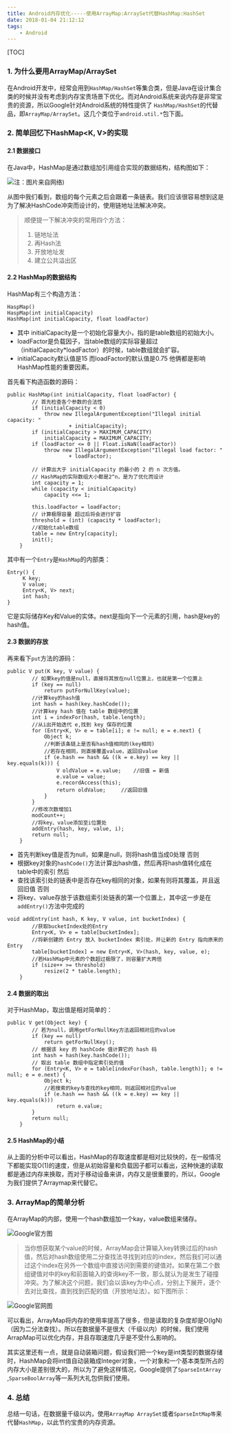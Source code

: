 ```yaml
---
title: Android内存优化-----使用ArrayMap:ArraySet代替HashMap:HashSet
date: 2018-01-04 21:12:12
tags: 
    - Android
---
```


[TOC]

### 1. 为什么要用ArrayMap/ArraySet

在Android开发中，经常会用到`HashMap/HashSet`等集合类，但是Java在设计集合类的时候并没有考虑到内存宝贵场景下优化。而对Android系统来说内存是非常宝贵的资源，所以Google针对Android系统的特性提供了 `HashMap/HashSet`的代替品，即`ArrayMap/ArraySet`。这几个类位于`android.util.*`包下面。

### 2. 简单回忆下HashMap<K, V>的实现

#### 2.1 数据接口

在Java中，HashMap是通过数组加引用组合实现的数据结构，结构图如下：

![注：图片来自网络](http://upload-images.jianshu.io/upload_images/711974-88f9cd66dfea5eb8.png?imageMogr2/auto-orient/strip%7CimageView2/2/w/1240))

从图中我们看到，数组的每个元素之后会跟着一条链表。我们应该很容易想到这是为了解决HashCode冲突而设计的，使用链地址法解决冲突。

> 顺便提一下解决冲突的常用四个方法：
> 1. 链地址法
> 2. 再Hash法
> 3. 开放地址发
> 4. 建立公共溢出区

#### 2.2 HashMap的数据结构

HashMap有三个构造方法：

```
HaspMap()
HaspMap(int initialCapacity)
HashMap(int initialCapacity, float loadFactor)
```

- 其中 initialCapacity是一个初始化容量大小，指的是table数组的初始大小。
- loadFactor是负载因子，当table数组的实际容量超过（initialCapacity*loadFactor）的时候，table数组就会扩容。
- initialCapacity默认值是15 而loadFactor的默认值是0.75 他俩都是影响HashMap性能的重要因素。

首先看下构造函数的源码：

```
public HashMap(int initialCapacity, float loadFactor) {
        // 首先检查各个参数的合法性
        if (initialCapacity < 0)
            throw new IllegalArgumentException("Illegal initial capacity: "
                    + initialCapacity);
        if (initialCapacity > MAXIMUM_CAPACITY)
            initialCapacity = MAXIMUM_CAPACITY;
        if (loadFactor <= 0 || Float.isNaN(loadFactor))
            throw new IllegalArgumentException("Illegal load factor: "
                    + loadFactor);

        // 计算出大于 initialCapacity 的最小的 2 的 n 次方值。
        // HashMap的实际数组大小都是2^n，是为了优化而设计
        int capacity = 1;
        while (capacity < initialCapacity)
            capacity <<= 1;
       
        this.loadFactor = loadFactor;
        // 计算极限容量 超过后将会进行扩容
        threshold = (int) (capacity * loadFactor);
        //初始化table数组
        table = new Entry[capacity];
        init();
    }
```

其中有一个`Entry`是`HashMap`的内部类：

```
Entry() {
     K key;                           
     V value;
     Entry<K, V> next;
     int hash;
}
```

它是实际储存Key和Value的实体。next是指向下一个元素的引用，hash是key的hash值。

#### 2.3 数据的存放

再来看下`put`方法的源码：

```
public V put(K key, V value) {
        // 如果key的值是null，直接将其放在null位置上，也就是第一个位置上
        if (key == null)
            return putForNullKey(value);
        //计算key的hash值
        int hash = hash(key.hashCode());
        //计算key hash 值在 table 数组中的位置
        int i = indexFor(hash, table.length);
        //从i出开始迭代 e,找到 key 保存的位置
        for (Entry<K, V> e = table[i]; e != null; e = e.next) {
            Object k;
            //判断该条链上是否有hash值相同的(key相同)
            //若存在相同，则直接覆盖value，返回旧value
            if (e.hash == hash && ((k = e.key) == key || key.equals(k))) {
                V oldValue = e.value;    //旧值 = 新值
                e.value = value;
                e.recordAccess(this);
                return oldValue;     //返回旧值
            }
        }
        //修改次数增加1
        modCount++;
        //将key、value添加至i位置处
        addEntry(hash, key, value, i);
        return null;
    }
```

- 首先判断key值是否为null，如果是null，则将hash值当成0处理 否则
- 根据key对象的`hashCode()`方法计算出hash值，然后再将hash值转化成在table中的索引 然后
- 查找该索引处的链表中是否存在key相同的对象，如果有则将其覆盖，并且返回旧值 否则
- 将key、value存放于该数组索引处链表的第一个位置上，其中这一步是在`addEntry()`方法中完成的

```
void addEntry(int hash, K key, V value, int bucketIndex) {
        //获取bucketIndex处的Entry
        Entry<K, V> e = table[bucketIndex];
        //将新创建的 Entry 放入 bucketIndex 索引处，并让新的 Entry 指向原来的 Entry 
        table[bucketIndex] = new Entry<K, V>(hash, key, value, e);
        //若HashMap中元素的个数超过极限了，则容量扩大两倍
        if (size++ >= threshold)
            resize(2 * table.length);
    }
```

#### 2.4 数据的取出

对于HashMap，取出值是相对简单的：

```
public V get(Object key) {
        // 若为null，调用getForNullKey方法返回相对应的value
        if (key == null)
            return getForNullKey();
        // 根据该 key 的 hashCode 值计算它的 hash 码  
        int hash = hash(key.hashCode());
        // 取出 table 数组中指定索引处的值
        for (Entry<K, V> e = table[indexFor(hash, table.length)]; e != null; e = e.next) {
            Object k;
            //若搜索的key与查找的key相同，则返回相对应的value
            if (e.hash == hash && ((k = e.key) == key || key.equals(k)))
                return e.value;
        }
        return null;
    }
```

#### 2.5 HashMap的小结

从上面的分析中可以看出，HashMap的存取速度都是相对比较快的，在一般情况下都能实现O(1)的速度，但是从初始容量和负载因子都可以看出，这种快速的读取都是通过内存来换取，而对于移动设备来讲，内存又是很重要的，所以，Google为我们提供了Arraymap来代替它。

### 3. ArrayMap的简单分析

在ArrayMap的内部，使用一个hash数组加一个kay，value数组来储存。

![Google官方图](http://upload-images.jianshu.io/upload_images/711974-66d02bf2c8b5c024.png?imageMogr2/auto-orient/strip%7CimageView2/2/w/1240)

> 当你想获取某个value的时候，ArrayMap会计算输入key转换过后的hash值，然后对hash数组使用二分查找法寻找到对应的index，然后我们可以通过这个index在另外一个数组中直接访问到需要的键值对。如果在第二个数组键值对中的key和前面输入的查询key不一致，那么就认为是发生了碰撞冲突。为了解决这个问题，我们会以该key为中心点，分别上下展开，逐个去对比查找，直到找到匹配的值（开放地址法）。如下图所示：

![Google官网图](http://upload-images.jianshu.io/upload_images/711974-9ade6b011f0367b4.png?imageMogr2/auto-orient/strip%7CimageView2/2/w/1240)

可以看出，ArrayMap将内存的使用率提高了很多，但是读取的复杂度却是O(lgN)（因为二分法查找）。所以在数据量不是很大（千级以内）的时候，我们使用ArrapMap可以优化内存，并且存取速度几乎是不受什么影响的。 

其实这里还有一点，就是自动装箱问题，假设我们把一个key是int类型的数据存储时，HashMap会将int值自动装箱成Integer对象，一个对象和一个基本类型所占的内存大小是差别很大的，所以为了避免这样情况，Google提供了`SparseIntArray `,`SparseBoolArray`等一系列大礼包供我们使用。

### 4. 总结

总结一句话，在数据量千级以内，使用`ArrayMap ArraySet`或者`SparseIntMap等`来代替`HashMap`，以此节约宝贵的内存资源。

















